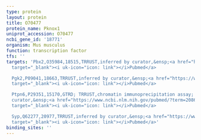 ```yaml
---
type: protein
layout: protein
title: O70477
protein_name: Pknox1
uniprot_accession: O70477
ncbi_gene_id: '18771'
organism: Mus musculus
function: transcription factor
tfs: ''
targets: 'Pbx2,O35984,18515,TRRUST,inferred by curator,&ensp;<a href="https://www.ncbi.nlm.nih.gov/pubmed/?term=18560600%5Buid%5D"
  target="_blank"><i uk-icon="icon: link"></i>Pubmed</a>

  Pgk2,P09041,18663,TRRUST,inferred by curator,&ensp;<a href="https://www.ncbi.nlm.nih.gov/pubmed/?term=17875925%5Buid%5D"
  target="_blank"><i uk-icon="icon: link"></i>Pubmed</a>

  Ptpn6,P29351,15170,GTRD; TRRUST,chromatin immunoprecipitation assay; inferred by
  curator,&ensp;<a href="https://www.ncbi.nlm.nih.gov/pubmed/?term=20864515%5Buid%5D"
  target="_blank"><i uk-icon="icon: link"></i>Pubmed</a>

  Syp,Q62277,20977,TRRUST,inferred by curator,&ensp;<a href="https://www.ncbi.nlm.nih.gov/pubmed/?term=20864515%5Buid%5D"
  target="_blank"><i uk-icon="icon: link"></i>Pubmed</a>'
binding_sites: ''
---
```

